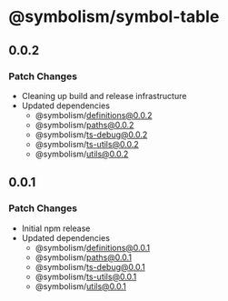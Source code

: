# @symbolism/symbol-table

## 0.0.2

### Patch Changes

- Cleaning up build and release infrastructure
- Updated dependencies
  - @symbolism/definitions@0.0.2
  - @symbolism/paths@0.0.2
  - @symbolism/ts-debug@0.0.2
  - @symbolism/ts-utils@0.0.2
  - @symbolism/utils@0.0.2

## 0.0.1

### Patch Changes

- Initial npm release
- Updated dependencies
  - @symbolism/definitions@0.0.1
  - @symbolism/paths@0.0.1
  - @symbolism/ts-debug@0.0.1
  - @symbolism/ts-utils@0.0.1
  - @symbolism/utils@0.0.1
